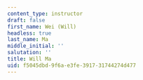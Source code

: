 ```yaml
---
content_type: instructor
draft: false
first_name: Wei (Will)
headless: true
last_name: Ma
middle_initial: ''
salutation: ''
title: Will Ma
uid: f5045dbd-9f6a-e3fe-3917-31744274d477
---
```

